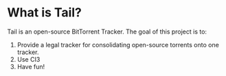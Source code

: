 # What is Tail?

Tail is an open-source BitTorrent Tracker. The goal of this project is to:
1. Provide a legal tracker for consolidating open-source torrents onto one tracker.
2. Use CI3
3. Have fun!

